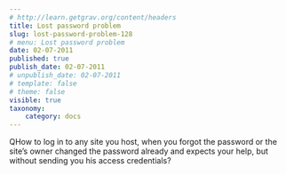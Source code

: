 ```yaml
---
# http://learn.getgrav.org/content/headers
title: Lost password problem
slug: lost-password-problem-128
# menu: Lost password problem
date: 02-07-2011
published: true
publish_date: 02-07-2011
# unpublish_date: 02-07-2011
# template: false
# theme: false
visible: true
taxonomy:
    category: docs
---
```


<a name="intro-q"></a>

QHow to log in to any site you host, when you forgot the password or the site’s owner changed the password already and expects your help, but without sending you his access credentials?
